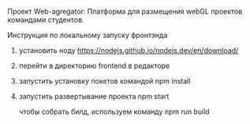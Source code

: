 Проект Web-agregator: Платформа для размещения webGL проектов командами студентов.

Инструкция по локальному запуску фронтэнда
1. установить ноду https://nodejs.github.io/nodejs.dev/en/download/
2. перейти в директорию frontend в редакторе
3. запустить установку покетов командой npm install
4. запустить развертывание проекта npm start

   чтобы собрать билд, используем команду npm run build
